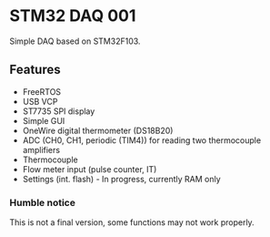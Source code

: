 # STM32 DAQ 001
Simple DAQ based on STM32F103.

## Features
* FreeRTOS
* USB VCP
* ST7735 SPI display
* Simple GUI
* OneWire digital thermometer (DS18B20)
* ADC (CH0, CH1, periodic (TIM4)) for reading two thermocouple amplifiers
* Thermocouple
* Flow meter input (pulse counter, IT)
* Settings (int. flash) - In progress, currently RAM only

### Humble notice
This is not a final version, some functions may not work properly.
